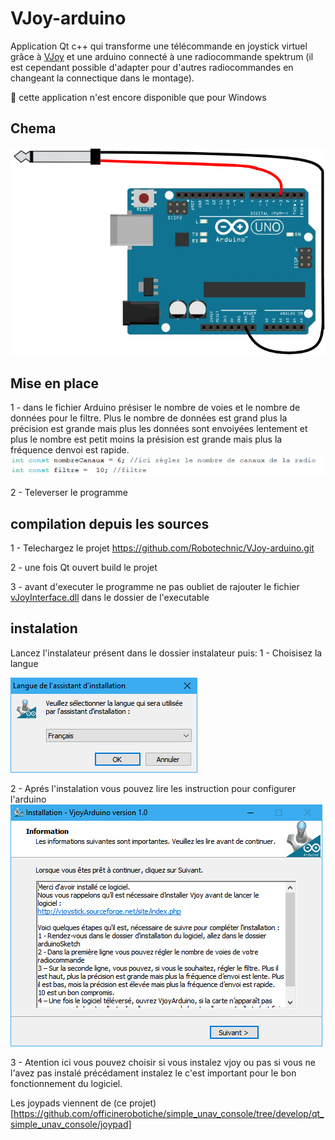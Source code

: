 # VJoy-arduino
Application Qt c++ qui transforme une télécommande en joystick virtuel grâce à [VJoy](http://vjoystick.sourceforge.net/site/index.php) et une arduino connecté à une radiocommande spektrum (il est cependant possible d'adapter pour d'autres radiocommandes en changeant la connectique dans le montage).

🚩 cette application n'est encore disponible que pour Windows

## Chema
![chema de montage](https://github.com/Robotechnic/VJoy-arduino/blob/master/images/arduinoShema.png)

## Mise en place
1 - dans le fichier Arduino présiser le nombre de voies et le nombre de données pour le filtre. Plus le nombre de données est grand plus la précision est grande mais plus les données sont envoiyées lentement et plus le nombre est petit moins la présision est grande mais plus la fréquence denvoi est rapide.
![démo des éxplications](https://github.com/Robotechnic/VJoy-arduino/blob/master/images/demo1.png)

2 - Televerser le programme


## compilation depuis les sources
1 - Telechargez le projet https://github.com/Robotechnic/VJoy-arduino.git

2 - une fois Qt ouvert build le projet

3 - avant d'executer le programme ne pas oubliet de rajouter le fichier [vJoyInterface.dll](https://github.com/Robotechnic/VJoy-arduino/tree/master/vJoyLib) dans le dossier de l'executable

## instalation
Lancez l'instalateur présent dans le dossier instalateur
puis:
1 - Choisisez la langue

![choix de langue](https://github.com/Robotechnic/VJoy-arduino/blob/master/images/langue.png)

2 - Aprés l'instalation vous pouvez lire les instruction pour configurer l'arduino
![instructions](https://github.com/Robotechnic/VJoy-arduino/blob/master/images/step4.png)

3 - Atention ici vous pouvez choisir si vous instalez vjoy ou pas si vous ne l'avez pas instalé précédament instalez le c'est important pour le bon fonctionnement du logiciel.


Les joypads viennent de (ce projet)[https://github.com/officinerobotiche/simple_unav_console/tree/develop/qt_simple_unav_console/joypad]